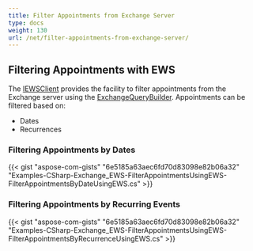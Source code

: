 ```yaml
---
title: Filter Appointments from Exchange Server
type: docs
weight: 130
url: /net/filter-appointments-from-exchange-server/
---
```



## **Filtering Appointments with EWS**
The [IEWSClient](https://apireference.aspose.com/email/net/aspose.email.clients.exchange.webservice/iewsclient) provides the facility to filter appointments from the Exchange server using the [ExchangeQueryBuilder](https://apireference.aspose.com/email/net/aspose.email.clients.exchange/exchangequerybuilder). Appointments can be filtered based on:

- Dates
- Recurrences
### **Filtering Appointments by Dates**
{{< gist "aspose-com-gists" "6e5185a63aec6fd70d83098e82b06a32" "Examples-CSharp-Exchange_EWS-FilterAppointmentsUsingEWS-FilterAppointmentsByDateUsingEWS.cs" >}}
### **Filtering Appointments by Recurring Events**
{{< gist "aspose-com-gists" "6e5185a63aec6fd70d83098e82b06a32" "Examples-CSharp-Exchange_EWS-FilterAppointmentsUsingEWS-FilterAppointmentsByRecurrenceUsingEWS.cs" >}}
